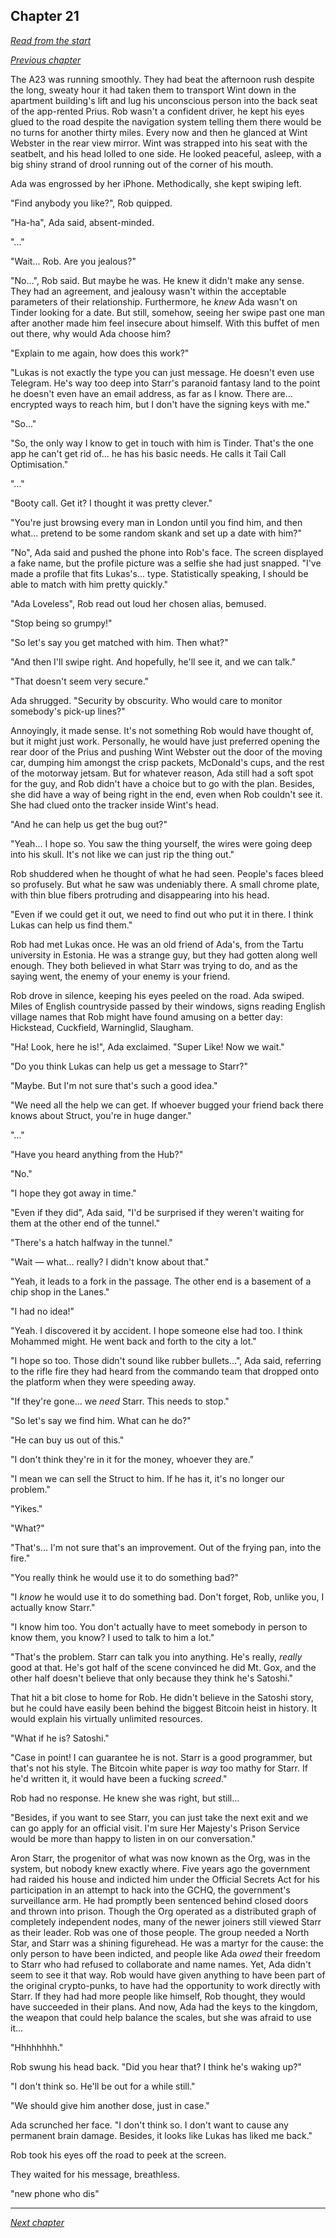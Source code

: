 ## Chapter 21

_[Read from the start](00-preface.md)_

_[Previous chapter](20.md)_

The A23 was running smoothly. They had beat the afternoon rush despite the long, sweaty hour it had taken them to transport Wint down in the apartment building's lift and lug his unconscious person into the back seat of the app-rented Prius. Rob wasn't a confident driver, he kept his eyes glued to the road despite the navigation system telling them there would be no turns for another thirty miles. Every now and then he glanced at Wint Webster in the rear view mirror. Wint was strapped into his seat with the seatbelt, and his head lolled to one side. He looked peaceful, asleep, with a big shiny strand of drool running out of the corner of his mouth.

Ada was engrossed by her iPhone. Methodically, she kept swiping left.

"Find anybody you like?", Rob quipped.

"Ha-ha", Ada said, absent-minded.

"..."

"Wait... Rob. Are you jealous?"

"No...", Rob said. But maybe he was. He knew it didn't make any sense. They had an agreement, and jealousy wasn't within the acceptable parameters of their relationship. Furthermore, he _knew_ Ada wasn't on Tinder looking for a date. But still, somehow, seeing her swipe past one man after another made him feel insecure about himself. With this buffet of men out there, why would Ada choose him?

"Explain to me again, how does this work?"

"Lukas is not exactly the type you can just message. He doesn't even use Telegram. He's way too deep into Starr's paranoid fantasy land to the point he doesn't even have an email address, as far as I know. There are... encrypted ways to reach him, but I don't have the signing keys with me."

"So..."

"So, the only way I know to get in touch with him is Tinder. That's the one app he can't get rid of... he has his basic needs. He calls it Tail Call Optimisation."

"..."

"Booty call. Get it? I thought it was pretty clever."

"You're just browsing every man in London until you find him, and then what... pretend to be some random skank and set up a date with him?"

"No", Ada said and pushed the phone into Rob's face. The screen displayed a fake name, but the profile picture was a selfie she had just snapped. "I've made a profile that fits Lukas's... type. Statistically speaking, I should be able to match with him pretty quickly."

"Ada Loveless", Rob read out loud her chosen alias, bemused.

"Stop being so grumpy!"

"So let's say you get matched with him. Then what?"

"And then I'll swipe right. And hopefully, he'll see it, and we can talk."

"That doesn't seem very secure."

Ada shrugged. "Security by obscurity. Who would care to monitor somebody's pick-up lines?"

Annoyingly, it made sense. It's not something Rob would have thought of, but it might just work. Personally, he would have just preferred opening the rear door of the Prius and pushing Wint Webster out the door of the moving car, dumping him amongst the crisp packets, McDonald's cups, and the rest of the motorway jetsam. But for whatever reason, Ada still had a soft spot for the guy, and Rob didn't have a choice but to go with the plan. Besides, she did have a way of being right in the end, even when Rob couldn't see it. She had clued onto the tracker inside Wint's head.

"And he can help us get the bug out?"

"Yeah... I hope so. You saw the thing yourself, the wires were going deep into his skull. It's not like we can just rip the thing out."

Rob shuddered when he thought of what he had seen. People's faces bleed so profusely. But what he saw was undeniably there. A small chrome plate, with thin blue fibers protruding and disappearing into his head.

"Even if we could get it out, we need to find out who put it in there. I think Lukas can help us find them."

Rob had met Lukas once. He was an old friend of Ada's, from the Tartu university in Estonia. He was a strange guy, but they had gotten along well enough. They both believed in what Starr was trying to do, and as the saying went, the enemy of your enemy is your friend.

Rob drove in silence, keeping his eyes peeled on the road. Ada swiped. Miles of English countryside passed by their windows, signs reading English village names that Rob might have found amusing on a better day: Hickstead, Cuckfield, Warninglid, Slaugham.

"Ha! Look, here he is!", Ada exclaimed. "Super Like! Now we wait."

"Do you think Lukas can help us get a message to Starr?"

"Maybe. But I'm not sure that's such a good idea."

"We need all the help we can get. If whoever bugged your friend back there knows about Struct, you're in huge danger."

"..."

"Have you heard anything from the Hub?"

"No."

"I hope they got away in time."

"Even if they did", Ada said, "I'd be surprised if they weren't waiting for them at the other end of the tunnel."

"There's a hatch halfway in the tunnel."

"Wait — what... really? I didn't know about that."

"Yeah, it leads to a fork in the passage. The other end is a basement of a chip shop in the Lanes."

"I had no idea!"

"Yeah. I discovered it by accident. I hope someone else had too. I think Mohammed might. He went back and forth to the city a lot."

"I hope so too. Those didn't sound like rubber bullets...", Ada said, referring to the rifle fire they had heard from the commando team that dropped onto the platform when they were speeding away.

"If they're gone... we _need_ Starr. This needs to stop."

"So let's say we find him. What can he do?"

"He can buy us out of this."

"I don't think they're in it for the money, whoever they are."

"I mean we can sell the Struct to him. If he has it, it's no longer our problem."

"Yikes."

"What?"

"That's... I'm not sure that's an improvement. Out of the frying pan, into the fire."

"You really think he would use it to do something bad?"

"I _know_ he would use it to do something bad. Don't forget, Rob, unlike you, I actually know Starr."

"I know him too. You don't actually have to meet somebody in person to know them, you know? I used to talk to him a lot."

"That's the problem. Starr can talk you into anything. He's really, _really_ good at that. He's got half of the scene convinced he did Mt. Gox, and the other half doesn't believe that only because they think he's Satoshi."

That hit a bit close to home for Rob. He didn't believe in the Satoshi story, but he could have easily been behind the biggest Bitcoin heist in history. It would explain his virtually unlimited resources.

"What if he is? Satoshi."

"Case in point! I can guarantee he is not. Starr is a good programmer, but that's not his style. The Bitcoin white paper is _way_ too mathy for Starr. If he'd written it, it would have been a fucking _screed_."

Rob had no response. He knew she was right, but still...

"Besides, if you want to see Starr, you can just take the next exit and we can go apply for an official visit. I'm sure Her Majesty's Prison Service would be more than happy to listen in on our conversation."

Aron Starr, the progenitor of what was now known as the Org, was in the system, but nobody knew exactly where. Five years ago the government had raided his house and indicted him under the Official Secrets Act for his participation in an attempt to hack into the GCHQ, the government's surveillance arm. He had promptly been sentenced behind closed doors and thrown into prison. Though the Org operated as a distributed graph of completely independent nodes, many of the newer joiners still viewed Starr as their leader. Rob was one of those people. The group needed a North Star, and Starr was a shining figurehead. He was a martyr for the cause: the only person to have been indicted, and people like Ada _owed_ their freedom to Starr who had refused to collaborate and name names. Yet, Ada didn't seem to see it that way. Rob would have given anything to have been part of the original crypto-punks, to have had the opportunity to work directly with Starr. If they had had more people like himself, Rob thought, they would have succeeded in their plans. And now, Ada had the keys to the kingdom, the weapon that could help balance the scales, but she was afraid to use it...

"Hhhhhhhh."

Rob swung his head back. "Did you hear that? I think he's waking up?"

"I don't think so. He'll be out for a while still."

"We should give him another dose, just in case."

Ada scrunched her face. "I don't think so. I don't want to cause any permanent brain damage. Besides, it looks like Lukas has liked me back."

Rob took his eyes off the road to peek at the screen.

They waited for his message, breathless.

"new phone who dis"

---

_[Next chapter](22.md)_
